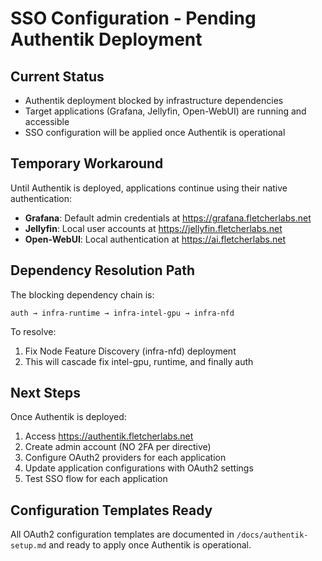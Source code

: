 # SSO Configuration - Pending Authentik Deployment

## Current Status
- Authentik deployment blocked by infrastructure dependencies
- Target applications (Grafana, Jellyfin, Open-WebUI) are running and accessible
- SSO configuration will be applied once Authentik is operational

## Temporary Workaround
Until Authentik is deployed, applications continue using their native authentication:
- **Grafana**: Default admin credentials at https://grafana.fletcherlabs.net
- **Jellyfin**: Local user accounts at https://jellyfin.fletcherlabs.net  
- **Open-WebUI**: Local authentication at https://ai.fletcherlabs.net

## Dependency Resolution Path
The blocking dependency chain is:
```
auth → infra-runtime → infra-intel-gpu → infra-nfd
```

To resolve:
1. Fix Node Feature Discovery (infra-nfd) deployment
2. This will cascade fix intel-gpu, runtime, and finally auth

## Next Steps
Once Authentik is deployed:
1. Access https://authentik.fletcherlabs.net
2. Create admin account (NO 2FA per directive)
3. Configure OAuth2 providers for each application
4. Update application configurations with OAuth2 settings
5. Test SSO flow for each application

## Configuration Templates Ready
All OAuth2 configuration templates are documented in `/docs/authentik-setup.md` and ready to apply once Authentik is operational.